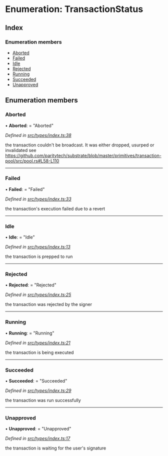 # Enumeration: TransactionStatus

## Index

### Enumeration members

* [Aborted](transactionstatus.md#aborted)
* [Failed](transactionstatus.md#failed)
* [Idle](transactionstatus.md#idle)
* [Rejected](transactionstatus.md#rejected)
* [Running](transactionstatus.md#running)
* [Succeeded](transactionstatus.md#succeeded)
* [Unapproved](transactionstatus.md#unapproved)

## Enumeration members

###  Aborted

• **Aborted**: = "Aborted"

*Defined in [src/types/index.ts:38](https://github.com/PolymathNetwork/polymesh-sdk/blob/59d9411/src/types/index.ts#L38)*

the transaction couldn't be broadcast. It was either dropped, usurped or invalidated
see https://github.com/paritytech/substrate/blob/master/primitives/transaction-pool/src/pool.rs#L58-L110

___

###  Failed

• **Failed**: = "Failed"

*Defined in [src/types/index.ts:33](https://github.com/PolymathNetwork/polymesh-sdk/blob/59d9411/src/types/index.ts#L33)*

the transaction's execution failed due to a revert

___

###  Idle

• **Idle**: = "Idle"

*Defined in [src/types/index.ts:13](https://github.com/PolymathNetwork/polymesh-sdk/blob/59d9411/src/types/index.ts#L13)*

the transaction is prepped to run

___

###  Rejected

• **Rejected**: = "Rejected"

*Defined in [src/types/index.ts:25](https://github.com/PolymathNetwork/polymesh-sdk/blob/59d9411/src/types/index.ts#L25)*

the transaction was rejected by the signer

___

###  Running

• **Running**: = "Running"

*Defined in [src/types/index.ts:21](https://github.com/PolymathNetwork/polymesh-sdk/blob/59d9411/src/types/index.ts#L21)*

the transaction is being executed

___

###  Succeeded

• **Succeeded**: = "Succeeded"

*Defined in [src/types/index.ts:29](https://github.com/PolymathNetwork/polymesh-sdk/blob/59d9411/src/types/index.ts#L29)*

the transaction was run successfully

___

###  Unapproved

• **Unapproved**: = "Unapproved"

*Defined in [src/types/index.ts:17](https://github.com/PolymathNetwork/polymesh-sdk/blob/59d9411/src/types/index.ts#L17)*

the transaction is waiting for the user's signature
